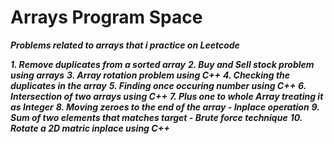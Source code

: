 # Arrays Program Space

***Problems related to arrays that i practice on Leetcode***

***1. Remove duplicates from a sorted array***
***2. Buy and Sell stock problem using arrays***
***3. Array rotation problem using C++***
***4. Checking the duplicates in the array***
***5. Finding once occuring number using C++***
***6. Intersection of two arrays using C++***
***7. Plus one to whole Array treating it as Integer***
***8. Moving zeroes to the end of the array - Inplace operation***
***9. Sum of two elements that matches target - Brute force technique***
***10. Rotate a 2D matric inplace using C++***
